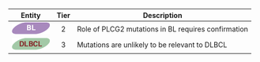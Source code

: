 |Entity|Tier|Description              |
|:----:|:----:|------------------------------|
|![BL](images/icons/BL_tier2.png) | 2 | Role of PLCG2 mutations in BL requires confirmation|
|![DLBCL](images/icons/DLBCL_tier3.png) | 3 | Mutations are unlikely to be relevant to DLBCL|
